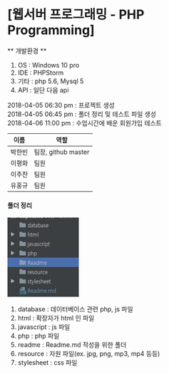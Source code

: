 <h1>[웹서버 프로그래밍 - PHP Programming]</h1>


** 개발환경 **
1. OS : Windows 10 pro
2. IDE : PHPStorm
3. 기타 : php 5.6, Mysql 5
4. API : 일단 다음 api


2018-04-05 06:30 pm : 프로젝트 생성 <br>
2018-04-05 06:45 pm : 폴더 정리 및 테스트 파일 생성 <br>
2018-04-06 11:00 pm : 수업시간에 배운 회원가입 테스트 <br>

이름 | 역할
--------- | ----------
박한빈 | 팀장, github master
이평화 | 팀원
이주찬 | 팀원
유홍규 | 팀원


<h4> 폴더 정리 </h4>

![폴더 이미지](/Readme/capture.JPG "폴더 이미지")

1. database : 데이터베이스 관련 php, js 파일
2. html : 확장자가 html 인 파일
3. javascript : js 파일
4. php : php 파일
5. readme : Readme.md 작성을 위한 폴더
6. resource : 자원 파일(ex. jpg, png, mp3, mp4 등등)
7. stylesheet : css 파일

